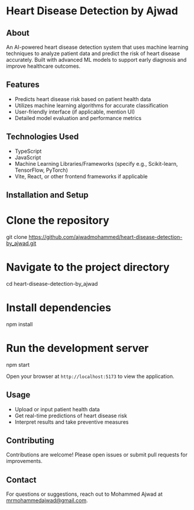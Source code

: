 # Heart Disease Detection by Ajwad

## About

An AI-powered heart disease detection system that uses machine learning techniques to analyze patient data and predict the risk of heart disease accurately. Built with advanced ML models to support early diagnosis and improve healthcare outcomes.

## Features

- Predicts heart disease risk based on patient health data
- Utilizes machine learning algorithms for accurate classification
- User-friendly interface (if applicable, mention UI)
- Detailed model evaluation and performance metrics

## Technologies Used

- TypeScript
- JavaScript
- Machine Learning Libraries/Frameworks (specify e.g., Scikit-learn, TensorFlow, PyTorch)
- Vite, React, or other frontend frameworks if applicable

## Installation and Setup

# Clone the repository
git clone https://github.com/ajwadmohammed/heart-disease-detection-by_ajwad.git

# Navigate to the project directory
cd heart-disease-detection-by_ajwad

# Install dependencies
npm install

# Run the development server
npm start

Open your browser at `http://localhost:5173` to view the application.

## Usage

- Upload or input patient health data
- Get real-time predictions of heart disease risk
- Interpret results and take preventive measures

## Contributing

Contributions are welcome! Please open issues or submit pull requests for improvements.

## Contact

For questions or suggestions, reach out to Mohammed Ajwad at mrmohammedajwad@gmail.com.



